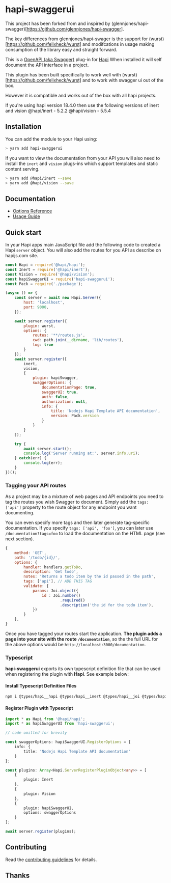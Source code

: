 # hapi-swaggerui

This project has been forked from and inspired by (glennjones/hapi-swagger)[https://github.com/glennjones/hapi-swagger].

The key differences from glennjones/hapi-swager is the support for (wurst)[https://github.com/felixheck/wurst] and modifcations in usage making consumption of the library easy and straight forward.

This is a [OpenAPI (aka Swagger)](https://openapis.org/) plug-in for [Hapi](https://hapi.dev/) When installed it will self document the API interface
in a project.

This plugin has been built specifically to work well with (wurst)[https://github.com/felixheck/wurst] and to work with swagger ui out of the box.

However it is compatible and works out of the box with all hapi projects.

If you're using hapi version 18.4.0 then use the following versions of inert and vision
@hapi/inert - 5.2.2
@hapi/vision - 5.5.4

## Installation

You can add the module to your Hapi using:

```bash
> yarn add hapi-swaggerui
```

If you want to view the documentation from your API you will also need to install the `inert` and `vision` plugs-ins which support templates and static
content serving.

```bash
> yarn add @hapi/inert --save
> yarn add @hapi/vision --save
```

## Documentation

-   [Options Reference](optionsreference.md)
-   [Usage Guide](usageguide.md)

## Quick start

In your Hapi apps main JavaScript file add the following code to created a Hapi `server` object. You will also add the routes for you API as describe on hapijs.com site.

```Javascript
const Hapi = require('@hapi/hapi');
const Inert = require('@hapi/inert');
const Vision = require('@hapi/vision');
const hapiSwaggerUI = require('hapi-swaggerui');
const Pack = require('./package');

(async () => {
    const server = await new Hapi.Server({
        host: 'localhost',
        port: 9000,
    });

    await server.register({
        plugin: wurst,
        options: {
            routes: '**/routes.js',
            cwd: path.join(__dirname, 'lib/routes'),
            log: true
        }
    });
    await server.register([
        inert,
        vision,
        {
            plugin: hapiSwagger,
            swaggerOptions: {
                documentationPage: true,
                swaggerUI: true,
                auth: false,
                authorization: null,
                info: {
                    title: 'Nodejs Hapi Template API documentation',
                    version: Pack.version
                }
            }
        }
    ]);

    try {
        await server.start();
        console.log('Server running at:', server.info.uri);
    } catch(err) {
        console.log(err);
    }
})();
```

### Tagging your API routes

As a project may be a mixture of web pages and API endpoints you need to tag the routes you wish Swagger to
document. Simply add the `tags: ['api']` property to the route object for any endpoint you want documenting.

You can even specify more tags and then later generate tag-specific documentation. If you specify
`tags: ['api', 'foo']`, you can later use `/documentation?tags=foo` to load the documentation on the
HTML page (see next section).

```Javascript
{
    method: 'GET',
    path: '/todo/{id}/',
    options: {
        handler: handlers.getToDo,
        description: 'Get todo',
        notes: 'Returns a todo item by the id passed in the path',
        tags: ['api'], // ADD THIS TAG
        validate: {
            params: Joi.object({
                id : Joi.number()
                        .required()
                        .description('the id for the todo item'),
            })
        }
    },
}
```

Once you have tagged your routes start the application. **The plugin adds a page into your site with the route `/documentation`**,
so the the full URL for the above options would be `http://localhost:3000/documentation`.

### Typescript

**hapi-swaggerui** exports its own typescript definition file that can be used when registering the plugin with **Hapi**. See example below:

#### Install Typescript Definition Files

```sh
npm i @types/hapi__hapi @types/hapi__inert @types/hapi__joi @types/hapi__vision @types/node hapi-swaggerui --save-dev
```

#### Register Plugin with Typescript

```typescript
import * as Hapi from '@hapi/hapi';
import * as hapiSwaggerUI from 'hapi-swaggerui';

// code omitted for brevity

const swaggerOptions: hapiSwaggerUI.RegisterOptions = {
    info: {
        title: 'Nodejs Hapi Template API documentation'
    }
};

const plugins: Array<Hapi.ServerRegisterPluginObject<any>> = [
    {
        plugin: Inert
    },
    {
        plugin: Vision
    },
    {
        plugin: hapiSwaggerUI,
        options: swaggerOptions
    }
];

await server.register(plugins);
```

## Contributing

Read the [contributing guidelines](./.github/CONTRIBUTING.md) for details.

## Thanks
